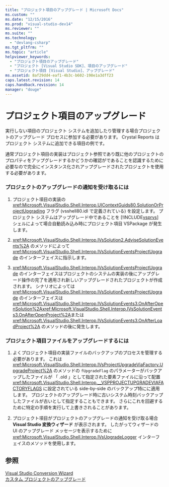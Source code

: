 ```yaml
---
title: "プロジェクト項目のアップグレード | Microsoft Docs"
ms.custom: ""
ms.date: "12/15/2016"
ms.prod: "visual-studio-dev14"
ms.reviewer: ""
ms.suite: ""
ms.technology: 
  - "devlang-csharp"
ms.tgt_pltfrm: ""
ms.topic: "article"
helpviewer_keywords: 
  - "プロジェクト項目のアップグレード"
  - "プロジェクト [Visual Studio SDK]、項目のアップグレード"
  - "プロジェクト項目 [Visual Studio]、アップグレード"
ms.assetid: 8af29dd4-eaf1-4b3c-b602-198e1a3dff23
caps.latest.revision: 14
caps.handback.revision: 14
manager: "douge"
---
```

# プロジェクト項目のアップグレード
実行しない項目のプロジェクト システムを追加したり管理する場合プロジェクトのアップグレード プロセスに参加する必要があります。  Crystal Reports はプロジェクト システムに追加できる項目の例です。  
  
 通常プロジェクト項目の実装はプロジェクト参照であり既に他のプロジェクトのプロパティをアップグレードするかどうかの確認がであることを認識するために必要なので完全にインスタンス化されアップグレードされたプロジェクトを使用する必要があります。  
  
### プロジェクトのアップグレードの通知を受け取るには  
  
1.  プロジェクト項目の実装の <xref:Microsoft.VisualStudio.Shell.Interop.UIContextGuids80.SolutionOrProjectUpgrading> フラグ \(vsshell80.idl で定義されている\) を設定します。  プロジェクト システムはアップグレード中であることを [!INCLUDE[vsprvs](../code-quality/includes/vsprvs_md.md)] シェルによって場合自動読み込み時にプロジェクト項目 VSPackage が発生します。  
  
2.  <xref:Microsoft.VisualStudio.Shell.Interop.IVsSolution2.AdviseSolutionEvents%2A> のメソッドによって <xref:Microsoft.VisualStudio.Shell.Interop.IVsSolutionEventsProjectUpgrade> のインターフェイスに指示します。  
  
3.  <xref:Microsoft.VisualStudio.Shell.Interop.IVsSolutionEventsProjectUpgrade> のインターフェイスはプロジェクトのシステムの実装の後にアップグレード操作の完了を適用され新しいアップグレードされたプロジェクトが作成されます。  シナリオによっては<xref:Microsoft.VisualStudio.Shell.Interop.IVsSolutionEventsProjectUpgrade> のインターフェイスは <xref:Microsoft.VisualStudio.Shell.Interop.IVsSolutionEvents3.OnAfterOpenSolution%2A><xref:Microsoft.VisualStudio.Shell.Interop.IVsSolutionEvents3.OnAfterOpenProject%2A>または <xref:Microsoft.VisualStudio.Shell.Interop.IVsSolutionEvents3.OnAfterLoadProject%2A> のメソッドの後に発生します。  
  
### プロジェクト項目ファイルをアップグレードするには  
  
1.  よくプロジェクト項目の実装ファイルのバックアップのプロセスを管理する必要があります。  これは <xref:Microsoft.VisualStudio.Shell.Interop.IVsProjectUpgradeViaFactory.UpgradeProject%2A> のメソッドの `fUpgradeFlag` のパラメーターがバックアップしたファイルが 「 .old 」として指定された要素ファイルに沿って配置<xref:Microsoft.VisualStudio.Shell.Interop.__VSPPROJECTUPGRADEVIAFACTORYFLAGS> に設定されている side\-by\-side のバックアップ特にに適用します。  プロジェクトのアップグレード時に古いシステム時刻バックアップしたファイルが古いとして指定することもできます。  さらにこれを回避するために特定の手順を実行して上書きされることがあります。  
  
2.  プロジェクト項目がプロジェクトのアップグレードの通知を受け取る場合**Visual Studio 変換ウィザード**  が表示されます。  したがってウィザードの UI のアップグレード メッセージを表示するために <xref:Microsoft.VisualStudio.Shell.Interop.IVsUpgradeLogger> インターフェイスのメソッドを使用します。  
  
## 参照  
 [Visual Studio Conversion Wizard](http://msdn.microsoft.com/ja-jp/4acfd30e-c192-4184-a86f-2da5e4c3d83c)   
 [カスタム プロジェクトのアップグレード](../misc/upgrading-custom-projects.md)